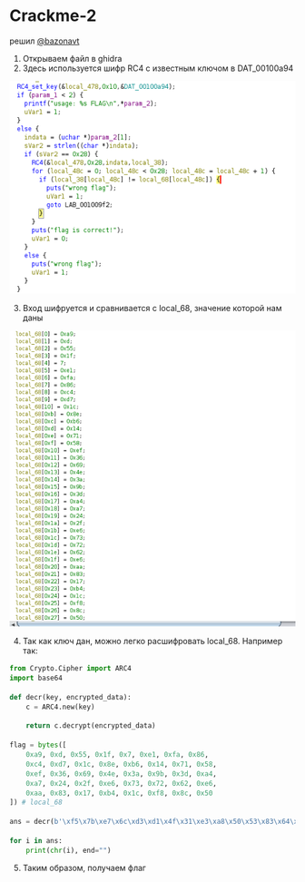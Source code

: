 # Crackme-2
решил <a href="https://t.me/bazonavt">@bazonavt</a>

1. Открываем файл в ghidra
2. Здесь используется шифр RC4 с известным ключом в DAT_00100a94

![](ghidra.png)

3. Вход шифруется и сравнивается с local_68, значение которой нам даны

![](ghidra2.png)

4. Так как ключ дан, можно легко расшифровать local_68. Например так:
```python
from Crypto.Cipher import ARC4
import base64

def decr(key, encrypted_data):    
    c = ARC4.new(key)

    return c.decrypt(encrypted_data)

flag = bytes([
    0xa9, 0xd, 0x55, 0x1f, 0x7, 0xe1, 0xfa, 0x86,
    0xc4, 0xd7, 0x1c, 0x8e, 0xb6, 0x14, 0x71, 0x58,
    0xef, 0x36, 0x69, 0x4e, 0x3a, 0x9b, 0x3d, 0xa4,
    0xa7, 0x24, 0x2f, 0xe6, 0x73, 0x72, 0x62, 0xe6,
    0xaa, 0x83, 0x17, 0xb4, 0x1c, 0xf8, 0x8c, 0x50
]) # local_68

ans = decr(b'\xf5\x7b\xe7\x6c\xd3\xd1\x4f\x31\xe3\xa8\x50\x53\x83\x64\xcc\x56', flag)

for i in ans:
    print(chr(i), end="")
```
5. Таким образом, получаем флаг


